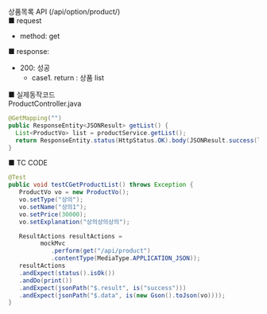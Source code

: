 상품목록 API (/api/option/product/)  
■ request
   - method: get
  
■ response:  
   - 200: 성공  
      - case1. return : 상품 list  
  
■ 실제동작코드  
ProductController.java  
```java
@GetMapping("")
public ResponseEntity<JSONResult> getList() {
  List<ProductVo> list = productService.getList();
  return ResponseEntity.status(HttpStatus.OK).body(JSONResult.success(list));
}
```
  
■ TC CODE  
  
```java
@Test
public void testCGetProductList() throws Exception {
   ProductVo vo = new ProductVo();
   vo.setType("상의");
   vo.setName("상의1");
   vo.setPrice(30000);
   vo.setExplanation("상의상의상의");

   ResultActions resultActions =
         mockMvc
            .perform(get("/api/product")
            .contentType(MediaType.APPLICATION_JSON));
   resultActions
   .andExpect(status().isOk())
   .andDo(print())
   .andExpect(jsonPath("$.result", is("success")))
   .andExpect(jsonPath("$.data", is(new Gson().toJson(vo))));
}
```
